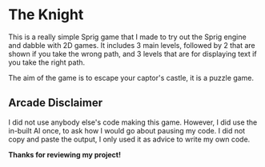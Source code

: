 # The Knight
This is a really simple Sprig game that I made to try out the Sprig engine and dabble with 2D games.
It includes 3 main levels, followed by 2 that are shown if you take the wrong path, and 3 levels that are for displaying text if you take the right path.

The aim of the game is to escape your captor's castle, it is a puzzle game.

## Arcade Disclaimer
I did not use anybody else's code making this game.
However, I did use the in-built AI once, to ask how I would go about pausing my code. I did not copy and paste the output, I only used it as advice to write my own code.

**Thanks for reviewing my project!**
